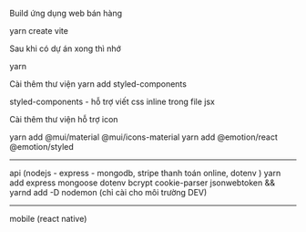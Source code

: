 Build ứng dụng web bán hàng

yarn create vite

Sau khi có dự án xong thì nhớ

yarn

Cài thêm thư viện yarn add styled-components

styled-components - hỗ trợ viết css inline trong file jsx

Cài thêm thư viện hỗ trợ icon

yarn add @mui/material @mui/icons-material
yarn add @emotion/react @emotion/styled

---

api (nodejs - express - mongodb, stripe thanh toán online, dotenv )
yarn add express mongoose dotenv bcrypt cookie-parser jsonwebtoken
&&
yarnd add -D nodemon (chỉ cài cho môi trường DEV)

---

mobile (react native)
